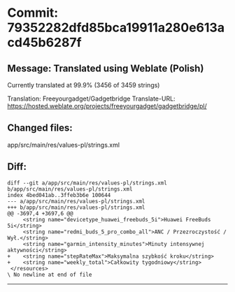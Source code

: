 # Commit: 79352282dfd85bca19911a280e613acd45b6287f
## Message: Translated using Weblate (Polish)

Currently translated at 99.9% (3456 of 3459 strings)

Translation: Freeyourgadget/Gadgetbridge
Translate-URL: https://hosted.weblate.org/projects/freeyourgadget/gadgetbridge/pl/
## Changed files:
app/src/main/res/values-pl/strings.xml

## Diff:
```
diff --git a/app/src/main/res/values-pl/strings.xml b/app/src/main/res/values-pl/strings.xml
index 4bed041ab..3ffeb3b6e 100644
--- a/app/src/main/res/values-pl/strings.xml
+++ b/app/src/main/res/values-pl/strings.xml
@@ -3697,4 +3697,6 @@
     <string name="devicetype_huawei_freebuds_5i">Huawei FreeBuds 5i</string>
     <string name="redmi_buds_5_pro_combo_all">ANC / Przezroczystość / Wył.</string>
     <string name="garmin_intensity_minutes">Minuty intensywnej aktywności</string>
+    <string name="stepRateMax">Maksymalna szybkość kroku</string>
+    <string name="weekly_total">Całkowity tygodniowy</string>
 </resources>
\ No newline at end of file
```
-----------------------------------

